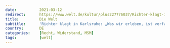 ```yaml
---
date:          2021-03-12
redirect:      https://www.welt.de/kultur/plus227776037/Richter-klagt-in-Karlsruhe-Was-wir-erleben-ist-verfassungswidrig.html
title:         Die Welt
subtitle:      'Richter klagt in Karlsruhe: „Was wir erleben, ist verfassungswidrig“'
country:       DE
categories:    [Recht, Widerstand, MSM]
tags:          [welt]
---
```

